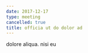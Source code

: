 ```yaml
---
date: 2017-12-17
type: meeting
cancelled: true
title: officia ut do dolor ad
---
```

dolore aliqua. nisi eu